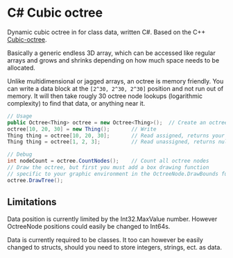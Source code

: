 # C# Cubic octree

Dynamic cubic octree in for class data, written C#. Based on the C++ [Cubic-octree](https://github.com/markusgod/cubic-octree).

Basically a generic endless 3D array, which can be accessed like regular arrays and grows and shrinks depending on how much space needs to be allocated.

Unlike multidimensional or jagged arrays, an octree is memory friendly. You can write a data block at the `[2^30, 2^30, 2^30]` position and not run out of memory. It will then take rougly 30 octree node lookups (logarithmic complexity) to find that data, or anything near it.

```cs
// Usage
public Octree<Thing> octree = new Octree<Thing>();	// Create an octree
octree[10, 20, 30] = new Thing();		// Write
Thing thing = octree[10, 20, 30];		// Read assigned, returns your object
Thing thing = octree[1, 2, 3];			// Read unassigned, returns null

// Debug
int nodeCount = octree.CountNodes();	// Count all octree nodes
// Draw the octree, but first you must add a box drawing function
// specific to your graphic environment in the OctreeNode.DrawBounds function
octree.DrawTree();
```

## Limitations

Data position is currently limited by the Int32.MaxValue number. However OctreeNode positions could easily be changed to Int64s.

Data is currently required to be classes. It too can however be easily changed to structs, should you need to store integers, strings, ect. as data.